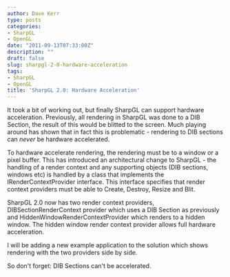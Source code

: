 ```yaml
---
author: Dave Kerr
type: posts
categories:
- SharpGL
- OpenGL
date: "2011-09-13T07:33:00Z"
description: ""
draft: false
slug: sharpgl-2-0-hardware-acceleration
tags:
- SharpGL
- OpenGL
title: 'SharpGL 2.0: Hardware Acceleration'
---
```



<p>It took a bit of working out, but finally SharpGL can support hardware acceleration. Previously, all rendering in SharpGL was done to a DIB Section, the result of this would be blitted to the screen. Much playing around has shown that in fact this is problematic - rendering to DIB sections can <em>never</em> be hardware accelerated.</p>
<p>To hardware accelerate rendering, the rendering must be to a window or a pixel buffer. This has introduced an architectural change to SharpGL - the handling of a render context and any supporting objects (DIB sections, windows etc) is handled by a class that implements the IRenderContextProvider interface. This interface specifies that render context providers must be able to Create, Destroy, Resize and Blit.</p>
<p>SharpGL 2.0 now has two render context providers, DIBSectionRenderContext provider which uses a DIB Section as previously and HiddenWindowRenderContextProvider which renders to a hidden window. The hidden window render context provider allows full hardware acceleration.</p>
<p>I will be adding a new example application to the solution which shows rendering with the two providers side by side.</p>
<p>So don't forget: DIB Sections can't be accelerated.</p>

